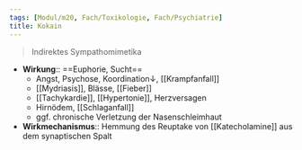 ```yaml
---
tags: [Modul/m20, Fach/Toxikologie, Fach/Psychiatrie]
title: Kokain
---
```

> Indirektes Sympathomimetika
- **Wirkung**:: ==Euphorie, Sucht==
	- Angst, Psychose, Koordination↓, [[Krampfanfall]]
	- [[Mydriasis]], Blässe, [[Fieber]]
	- [[Tachykardie]], [[Hypertonie]], Herzversagen
	- Hirnödem, [[Schlaganfall]]
	- ggf. chronische Verletzung der Nasenschleimhaut
- **Wirkmechanismus**:: Hemmung des Reuptake von [[Katecholamine]] aus dem synaptischen Spalt